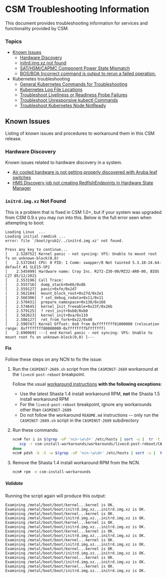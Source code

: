 # CSM Troubleshooting Information

This document provides troubleshooting information for services and functionality provided by CSM.

### Topics
 * [Known Issues](#known-issues)
    * [Hardware Discovery](#known-issues-hardware-discovery)
    * [initrd.img.xz not found](#initrd-not-found)
    * [SAT/HSM/CAPMC Component Power State Mismatch](known_issues/component_power_state_mismatch.md)
    * [BOS/BOA Incorrect command is output to rerun a failed operation.](known_issues/incorrect_output_for_bos_command_rerun.md)
 * Kubernetes troubleshooting
    * [General Kubernetes Commands for Troubleshooting](./kubernetes/Kubernetes_Troubleshooting_Information.md)
    * [Kubernetes Log File Locations](./kubernetes/Kubernetes_Log_File_Locations.md)
    * [Troubleshoot Liveliness or Readiness Probe Failures](./kubernetes/Troubleshoot_Liveliness_Readiness_Probe_Failures.md)
    * [Troubleshoot Unresponsive kubectl Commands](./kubernetes/Troubleshoot_Unresponsive_kubectl_Commands.md)
    * [Troubleshoot Kubernetes Node NotReady](./kubernetes/Troubleshoot_Kubernetes_Node_NotReady.md)

<a name="known-issues"></a>

## Known Issues
Listing of known issues and procedures to workaround them in this CSM release.

<a name="known-issues-hardware-discovery"></a>

### Hardware Discovery
Known issues related to hardware discovery in a system.
 * [Air cooled hardware is not getting properly discovered with Aruba leaf switches](known_issues/discovery_aruba_snmp_issue.md)
 * [HMS Discovery job not creating RedfishEndpoints in Hardware State Manager](known_issues/discovery_job_not_creating_redfish_endpoints.md)

<a name="initrd-not-found"></a>
### `initrd.img.xz` Not Found

This is a problem that is fixed in CSM 1.0+, but if your system was upgraded from CSM 0.9.x you may run into this. Below is the full error seen when attempting to boot:

```
Loading Linux  ...
Loading initial ramdisk ...
error: file `/boot/grub2/../initrd.img.xz' not found.

Press any key to continue...
[    2.528752] Kernel panic - not syncing: VFS: Unable to mount root fs on unknown-block(0,0)
[    2.537264] CPU: 0 PID: 1 Comm: swapper/0 Not tainted 5.3.18-24.64-default #1 SLE15-SP2
[    2.545499] Hardware name: Cray Inc. R272-Z30-00/MZ32-AR0-00, BIOS C27 05/12/2021
[    2.553196] Call Trace:
[    2.555716]  dump_stack+0x66/0x8b
[    2.559127]  panic+0xfe/0x2d7
[    2.562184]  mount_block_root+0x27d/0x2e1
[    2.566306]  ? set_debug_rodata+0x11/0x11
[    2.570431]  prepare_namespace+0x130/0x166
[    2.574645]  kernel_init_freeable+0x23f/0x26b
[    2.579125]  ? rest_init+0xb0/0xb0
[    2.582623]  kernel_init+0xa/0x110
[    2.586127]  ret_from_fork+0x22/0x40
[    2.590747] Kernel Offset: 0x0 from 0xffffffff81000000 (relocation range: 0xffffffff80000000-0xffffffffbfffffff)
[    2.690969] ---[ end Kernel panic - not syncing: VFS: Unable to mount root fs on unknown-block(0,0) ]---
```

#### Fix

Follow these steps on any NCN to fix the issue:

   1. Run the `CASMINST-2689.sh` script from the `CASMINST-2689` workaround at the `livecd-post-reboot` breakpoint.

      Follow the usual [workaround instructions](../update_product_stream/index.md#apply-workarounds) **with the following exceptions**:
         * Use the latest Shasta 1.4 install workaround RPM, **not** the Shasta 1.5 install workaround RPM
         * For the  `livecd-post-reboot` breakpoint, ignore any workarounds other than `CASMINST-2689`
         * Do not follow the workaround `README.md` instructions -- only run the `CASMINST-2689.sh` script in the `CASMINST-2689` subdirectory

   1. Run these commands:

      ```bash
      ncn# for i in $(grep -oP 'ncn-\w\d+' /etc/hosts | sort -u |  tr -t '\n' ' '); do
         scp -r csm-install-workarounds/workarounds/livecd-post-reboot/CASMINST-2689/ $i:/opt/cray/csm/workarounds/livecd-post-reboot/
      done
      ncn# pdsh -b -S -w $(grep -oP 'ncn-\w\d+' /etc/hosts | sort -u |  tr -t '\n' ',') '/opt/cray/csm/workarounds/livecd-post-reboot/CASMINST-2689/CASMINST-2689.sh'
      ```

   1. Remove the Shasta 1.4 install workaround RPM from the NCN.

      ```bash
      ncn# rpm -e csm-install-workarounds
      ```

##### Validate

Running the script again will produce this output:

```
Examining /metal/boot/boot/kernel...kernel is OK.
Examining /metal/boot/boot/initrd.img.xz...initrd.img.xz is OK.
Examining /metal/boot/boot/kernel...kernel is OK.
Examining /metal/boot/boot/initrd.img.xz...initrd.img.xz is OK.
Examining /metal/boot/boot/kernel...kernel is OK.
Examining /metal/boot/boot/initrd.img.xz...initrd.img.xz is OK.
Examining /metal/boot/boot/kernel...kernel is OK.
Examining /metal/boot/boot/initrd.img.xz...initrd.img.xz is OK.
Examining /metal/boot/boot/kernel...kernel is OK.
Examining /metal/boot/boot/initrd.img.xz...initrd.img.xz is OK.
Examining /metal/boot/boot/kernel...kernel is OK.
Examining /metal/boot/boot/initrd.img.xz...initrd.img.xz is OK.
Examining /metal/boot/boot/kernel...kernel is OK.
Examining /metal/boot/boot/initrd.img.xz...initrd.img.xz is OK.
Examining /metal/boot/boot/kernel...kernel is OK.
Examining /metal/boot/boot/initrd.img.xz...initrd.img.xz is OK.
```
